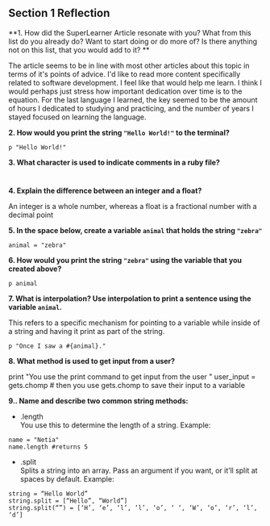 ## Section 1 Reflection

**1. How did the SuperLearner Article resonate with you? What from this list do you already do? Want to start doing or do more of? Is there anything not on this list, that you would add to it?  **

The article seems to be in line with most other articles about this topic in terms of it's points of advice.
I'd like to read more content specifically related to software development. I feel like that would help me learn.
I think I would perhaps just stress how important dedication over time is to the equation. For the last language I learned, the key seemed to be the amount of hours I dedicated to studying and practicing, and the number of years I stayed focused on learning the language.

**2. How would you print the string `"Hello World!"` to the terminal?**  

```
p "Hello World!"
```

**3. What character is used to indicate comments in a ruby file?**    

#

**4. Explain the difference between an integer and a float?**   

An integer is a whole number, whereas a float is a fractional number with a decimal point

**5. In the space below, create a variable `animal` that holds the string `"zebra"`**    

```
animal = "zebra"
```

**6. How would you print the string `"zebra"` using the variable that you created above?**  

```
p animal
```

**7. What is interpolation? Use interpolation to print a sentence using the variable `animal`.**  

This refers to a specific mechanism for pointing to a variable while inside of a string and having it print as part of the string.

```
p "Once I saw a #{animal}."
```

**8. What method is used to get input from a user?**  

print "You use the print command to get input from the user "
user_input = gets.chomp # then you use gets.chomp to save their input to a variable

**9.. Name and describe two common string methods:**  

- .length  
You use this to determine the length of a string. Example:

```
name = "Netia"
name.length #returns 5
```

- .split  
Splits a string into an array. Pass an argument if you want, or it’ll split at spaces by default. Example:
```
string = “Hello World”
string.split = [“Hello”, “World”]
string.split(“”) = [‘H’, ‘e’, ‘l’, ‘l’, ‘o’, ‘ ‘, ‘W’, ‘o’, ‘r’, ‘l’, ‘d’]
```
